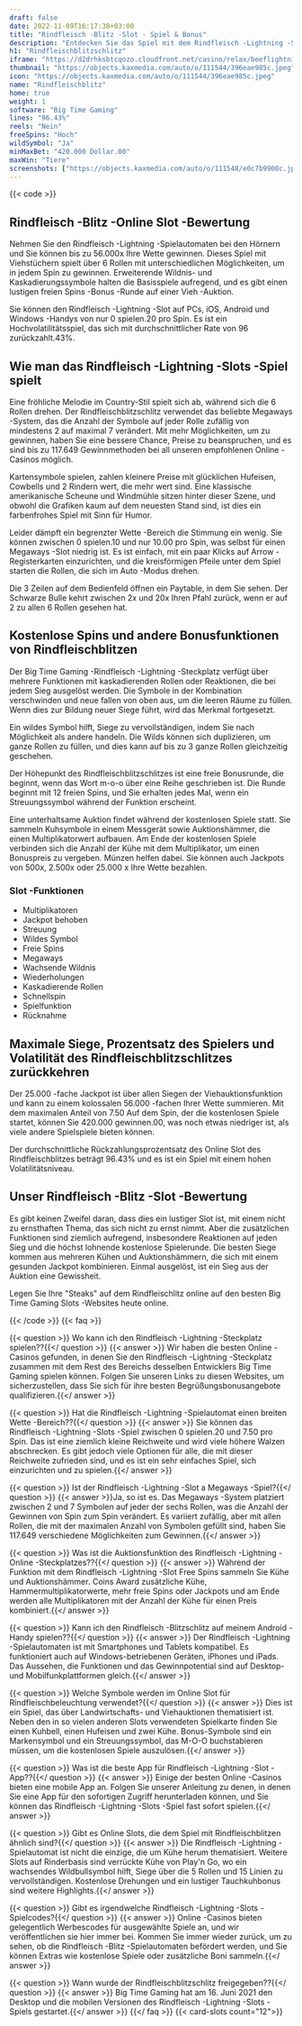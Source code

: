 ```yaml
---
draft: false
date: 2022-11-09T16:17:38+03:00
title: "Rindfleisch -Blitz -Slot - Spiel & Bonus"
description: "Entdecken Sie das Spiel mit dem Rindfleisch -Lightning -Slots -Spiel in unserer vollständigen Rezension der Bonusfunktionen, RTP und wo es mit den besten Casino -Angeboten spielen kann."
h1: "Rindfleischblitzschlitz"
iframe: "https://d2drhksbtcqozo.cloudfront.net/casino/relax/beeflightning/?moneymode=fun"
thumbnail: "https://objects.kaxmedia.com/auto/o/111544/396eae985c.jpeg"
icon: "https://objects.kaxmedia.com/auto/o/111544/396eae985c.jpeg"
name: "Rindfleischblitz"
home: true
weight: 1
software: "Big Time Gaming"
lines: "96.43%"
reels: "Nein"
freeSpins: "Hoch"
wildSymbol: "Ja"
minMaxBet: "420.000 Dollar.00"
maxWin: "Tiere"
screenshots: ["https://objects.kaxmedia.com/auto/o/111548/e0c7b9900c.jpeg"]
---
```


{{< code >}}<h2>Rindfleisch -Blitz -Online Slot -Bewertung</h2><p>Nehmen Sie den Rindfleisch -Lightning -Spielautomaten bei den Hörnern und Sie können bis zu 56.000x Ihre Wette gewinnen. Dieses Spiel mit Viehstüchern spielt über 6 Rollen mit unterschiedlichen Möglichkeiten, um in jedem Spin zu gewinnen. Erweiterende Wildnis- und Kaskadierungssymbole halten die Basisspiele aufregend, und es gibt einen lustigen freien Spins -Bonus -Runde auf einer Vieh -Auktion.</p><p>Sie können den Rindfleisch -Lightning -Slot auf PCs, iOS, Android und Windows -Handys von nur 0 spielen.20 pro Spin. Es ist ein Hochvolatilitätsspiel, das sich mit durchschnittlicher Rate von 96 zurückzahlt.43%.</p><h2>Wie man das Rindfleisch -Lightning -Slots -Spiel spielt</h2><p>Eine fröhliche Melodie im Country-Stil spielt sich ab, während sich die 6 Rollen drehen. Der Rindfleischblitzschlitz verwendet das beliebte Megaways -System, das die Anzahl der Symbole auf jeder Rolle zufällig von mindestens 2 auf maximal 7 verändert. Mit mehr Möglichkeiten, um zu gewinnen, haben Sie eine bessere Chance, Preise zu beanspruchen, und es sind bis zu 117.649 Gewinnmethoden bei all unseren empfohlenen Online -Casinos möglich.</p><p>Kartensymbole spielen, zahlen kleinere Preise mit glücklichen Hufeisen, Cowbells und 2 Rindern wert, die mehr wert sind. Eine klassische amerikanische Scheune und Windmühle sitzen hinter dieser Szene, und obwohl die Grafiken kaum auf dem neuesten Stand sind, ist dies ein farbenfrohes Spiel mit Sinn für Humor.</p><p>Leider dämpft ein begrenzter Wette -Bereich die Stimmung ein wenig. Sie können zwischen 0 spielen.10 und nur 10.00 pro Spin, was selbst für einen Megaways -Slot niedrig ist. Es ist einfach, mit ein paar Klicks auf Arrow -Registerkarten einzurichten, und die kreisförmigen Pfeile unter dem Spiel starten die Rollen, die sich im Auto -Modus drehen.</p><p>Die 3 Zeilen auf dem Bedienfeld öffnen ein Paytable, in dem Sie sehen. Der Schwarze Bulle kehrt zwischen 2x und 20x Ihren Pfahl zurück, wenn er auf 2 zu allen 6 Rollen gesehen hat.</p><h2>Kostenlose Spins und andere Bonusfunktionen von Rindfleischblitzen</h2><p>Der Big Time Gaming -Rindfleisch -Lightning -Steckplatz verfügt über mehrere Funktionen mit kaskadierenden Rollen oder Reaktionen, die bei jedem Sieg ausgelöst werden. Die Symbole in der Kombination verschwinden und neue fallen von oben aus, um die leeren Räume zu füllen. Wenn dies zur Bildung neuer Siege führt, wird das Merkmal fortgesetzt.</p><p>Ein wildes Symbol hilft, Siege zu vervollständigen, indem Sie nach Möglichkeit als andere handeln. Die Wilds können sich duplizieren, um ganze Rollen zu füllen, und dies kann auf bis zu 3 ganze Rollen gleichzeitig geschehen.</p><p>Der Höhepunkt des Rindfleischblitzschlitzes ist eine freie Bonusrunde, die beginnt, wenn das Wort m-o-o über eine Reihe geschrieben ist. Die Runde beginnt mit 12 freien Spins, und Sie erhalten jedes Mal, wenn ein Streuungssymbol während der Funktion erscheint.</p><p>Eine unterhaltsame Auktion findet während der kostenlosen Spiele statt. Sie sammeln Kuhsymbole in einem Messgerät sowie Auktionshämmer, die einen Multiplikatorwert aufbauen. Am Ende der kostenlosen Spiele verbinden sich die Anzahl der Kühe mit dem Multiplikator, um einen Bonuspreis zu vergeben. Münzen helfen dabei. Sie können auch Jackpots von 500x, 2.500x oder 25.000 x Ihre Wette bezahlen.</p><h3>
Slot -Funktionen</h3><ul>
<li></span>
Multiplikatoren</li>
<li></span>
Jackpot behoben</li>
<li></span>
Streuung</li>
<li></span>
Wildes Symbol</li>
<li></span>
Freie Spins</li>
<li></span>
Megaways</li>
<li></span>
Wachsende Wildnis</li>
<li></span>
Wiederholungen</li>
<li></span>
Kaskadierende Rollen</li>
<li></span>
Schnellspin</li>
<li></span>
Spielfunktion</li>
<li></span>
Rücknahme</li></ul><h2>Maximale Siege, Prozentsatz des Spielers und Volatilität des Rindfleischblitzschlitzes zurückkehren</h2><p>Der 25.000 -fache Jackpot ist über allen Siegen der Viehauktionsfunktion und kann zu einem kolossalen 56.000 -fachen Ihrer Wette summieren. Mit dem maximalen Anteil von 7.50 Auf dem Spin, der die kostenlosen Spiele startet, können Sie 420.000 gewinnen.00, was noch etwas niedriger ist, als viele andere Spielspiele bieten können.</p><p>Der durchschnittliche Rückzahlungsprozentsatz des Online Slot des Rindfleischblitzes beträgt 96.43% und es ist ein Spiel mit einem hohen Volatilitätsniveau.</p><h2>Unser Rindfleisch -Blitz -Slot -Bewertung</h2><p>Es gibt keinen Zweifel daran, dass dies ein lustiger Slot ist, mit einem nicht zu ernsthaften Thema, das sich nicht zu ernst nimmt. Aber die zusätzlichen Funktionen sind ziemlich aufregend, insbesondere Reaktionen auf jeden Sieg und die höchst lohnende kostenlose Spielerunde. Die besten Siege kommen aus mehreren Kühen und Auktionshämmern, die sich mit einem gesunden Jackpot kombinieren. Einmal ausgelöst, ist ein Sieg aus der Auktion eine Gewissheit.</p><p>Legen Sie Ihre "Steaks" auf dem Rindfleischlitz online auf den besten Big Time Gaming Slots -Websites heute online.</p>
{{< /code >}}
{{< faq >}}

{{< question >}} Wo kann ich den Rindfleisch -Lightning -Steckplatz spielen??{{</ question >}}
{{< answer >}} Wir haben die besten Online -Casinos gefunden, in denen Sie den Rindfleisch -Lightning -Steckplatz zusammen mit dem Rest des Bereichs desselben Entwicklers Big Time Gaming spielen können. Folgen Sie unseren Links zu diesen Websites, um sicherzustellen, dass Sie sich für ihre besten Begrüßungsbonusangebote qualifizieren.{{</ answer >}}

{{< question >}} Hat die Rindfleisch -Lightning -Spielautomat einen breiten Wette -Bereich??{{</ question >}}
{{< answer >}} Sie können das Rindfleisch -Lightning -Slots -Spiel zwischen 0 spielen.20 und 7.50 pro Spin. Das ist eine ziemlich kleine Reichweite und wird viele höhere Walzen abschrecken. Es gibt jedoch viele Optionen für alle, die mit dieser Reichweite zufrieden sind, und es ist ein sehr einfaches Spiel, sich einzurichten und zu spielen.{{</ answer >}}

{{< question >}} Ist der Rindfleisch -Lightning -Slot a Megaways -Spiel?{{</ question >}}
{{< answer >}}Ja, so ist es. Das Megaways -System platziert zwischen 2 und 7 Symbolen auf jeder der sechs Rollen, was die Anzahl der Gewinnen von Spin zum Spin verändert. Es variiert zufällig, aber mit allen Rollen, die mit der maximalen Anzahl von Symbolen gefüllt sind, haben Sie 117.649 verschiedene Möglichkeiten zum Gewinnen.{{</ answer >}}

{{< question >}} Was ist die Auktionsfunktion des Rindfleisch -Lightning -Online -Steckplatzes??{{</ question >}}
{{< answer >}} Während der Funktion mit dem Rindfleisch -Lightning -Slot Free Spins sammeln Sie Kühe und Auktionshämmer. Coins Award zusätzliche Kühe, Hammermultiplikatorwerte, mehr freie Spins oder Jackpots und am Ende werden alle Multiplikatoren mit der Anzahl der Kühe für einen Preis kombiniert.{{</ answer >}}

{{< question >}} Kann ich den Rindfleisch -Blitzschlitz auf meinem Android -Handy spielen??{{</ question >}}
{{< answer >}} Der Rindfleisch -Lightning -Spielautomaten ist mit Smartphones und Tablets kompatibel. Es funktioniert auch auf Windows-betriebenen Geräten, iPhones und iPads. Das Aussehen, die Funktionen und das Gewinnpotential sind auf Desktop- und Mobilfunkplattformen gleich.{{</ answer >}}

{{< question >}} Welche Symbole werden im Online Slot für Rindfleischbeleuchtung verwendet?{{</ question >}}
{{< answer >}} Dies ist ein Spiel, das über Landwirtschafts- und Viehauktionen thematisiert ist. Neben den in so vielen anderen Slots verwendeten Spielkarte finden Sie einen Kuhbell, einen Hufeisen und zwei Kühe. Bonus-Symbole sind ein Markensymbol und ein Streuungssymbol, das M-O-O buchstabieren müssen, um die kostenlosen Spiele auszulösen.{{</ answer >}}

{{< question >}} Was ist die beste App für Rindfleisch -Lightning -Slot -App??{{</ question >}}
{{< answer >}} Einige der besten Online -Casinos bieten eine mobile App an. Folgen Sie unserer Anleitung zu denen, in denen Sie eine App für den sofortigen Zugriff herunterladen können, und Sie können das Rindfleisch -Lightning -Slots -Spiel fast sofort spielen.{{</ answer >}}

{{< question >}} Gibt es Online Slots, die dem Spiel mit Rindfleischblitzen ähnlich sind?{{</ question >}}
{{< answer >}} Die Rindfleisch -Lightning -Spielautomat ist nicht die einzige, die um Kühe herum thematisiert. Weitere Slots auf Rinderbasis sind verrückte Kühe von Play'n Go, wo ein wachsendes Wildbullsymbol hilft, Siege über die 5 Rollen und 15 Linien zu vervollständigen. Kostenlose Drehungen und ein lustiger Tauchkuhbonus sind weitere Highlights.{{</ answer >}}

{{< question >}} Gibt es irgendwelche Rindfleisch -Lightning -Slots -Spielcodes?{{</ question >}}
{{< answer >}} Online -Casinos bieten gelegentlich Werbescodes für ausgewählte Spiele an, und wir veröffentlichen sie hier immer bei. Kommen Sie immer wieder zurück, um zu sehen, ob die Rindfleisch -Blitz -Spielautomaten befördert werden, und Sie können Extras wie kostenlose Spiele oder zusätzliche Boni sammeln.{{</ answer >}}

{{< question >}} Wann wurde der Rindfleischblitzschlitz freigegeben??{{</ question >}}
{{< answer >}} Big Time Gaming hat am 16. Juni 2021 den Desktop und die mobilen Versionen des Rindfleisch -Lightning -Slots -Spiels gestartet.{{</ answer >}}
{{</ faq >}}
{{< card-slots count="12">}}